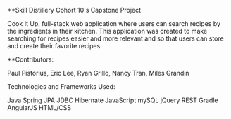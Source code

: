 **Skill Distillery Cohort 10's Capstone Project

Cook It Up, full-stack web application where users can search recipes by the ingredients in their kitchen. This application was created to make searching for recipes easier and more relevant and so that users can store and create their favorite recipes.

**Contributors: 

Paul Pistorius, Eric Lee, Ryan Grillo, Nancy Tran, Miles Grandin

Technologies and Frameworks Used:

Java
Spring
JPA
JDBC
Hibernate
JavaScript
mySQL
jQuery
REST
Gradle
AngularJS
HTML/CSS


